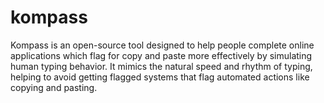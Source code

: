 # kompass
Kompass is an open-source tool designed to help people complete online applications which flag for copy and paste more effectively by simulating human typing behavior. It mimics the natural speed and rhythm of typing, helping to avoid getting flagged systems that flag automated actions like copying and pasting.
